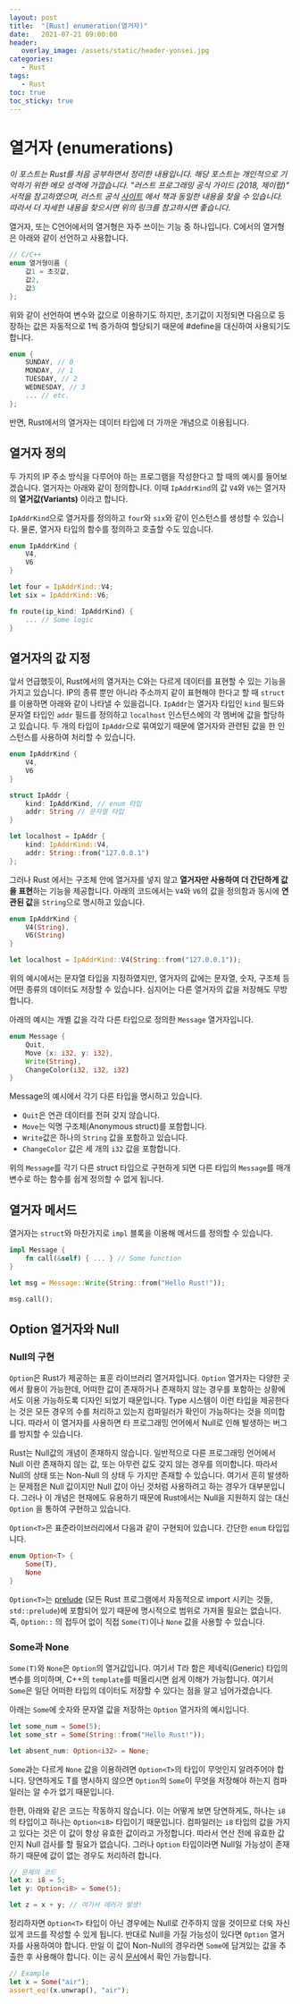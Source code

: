 ```yaml
---
layout: post
title:  "[Rust] enumeration(열거자)"
date:   2021-07-21 09:00:00
header:
   overlay_image: /assets/static/header-yonsei.jpg
categories: 
   - Rust
tags:
   - Rust
toc: true
toc_sticky: true
---
```


# 열거자 (enumerations)

*이 포스트는 Rust를 처음 공부하면서 정리한 내용입니다. 해당 포스트는 개인적으로 기억하기 위한 메모 성격에 가깝습니다. "러스트 프로그래밍 공식 가이드 (2018, 제이펍)" 서적을 참고하였으며, 러스트 공식 [사이트](https://doc.rust-lang.org/1.30.0/book/2018-edition/foreword.html) 에서 책과 동일한 내용을 찾을 수 있습니다. 따라서 더 자세한 내용을 찾으시면 위의 링크를 참고하시면 좋습니다.*

<!--more-->

열거자, 또는 C언어에서의 열거형은 자주 쓰이는 기능 중 하나입니다. C에서의 열거형은 아래와 같이 선언하고 사용합니다.

```c
// C/C++
enum 열거형이름 {
    값1 = 초깃값,
    값2,
    값3
};
```
위와 같이 선언하여 변수와 값으로 이용하기도 하지만, 초기값이 지정되면 다음으로 등장하는 값은 자동적으로 1씩 증가하여 할당되기 때문에 #define을 대신하여 사용되기도 합니다.

```c
enum {
    SUNDAY, // 0
    MONDAY, // 1
    TUESDAY, // 2
    WEDNESDAY, // 3
    ... // etc.
};
```

반면, Rust에서의 열거자는 데이터 타입에 더 가까운 개념으로 이용됩니다.

## 열거자 정의

두 가지의 IP 주소 방식을 다루어야 하는 프로그램을 작성한다고 할 때의 예시를 들어보겠습니다. 열거자는 아래와 같이 정의합니다. 이때 `IpAddrKind`의 값 `V4`와 `V6`는 열거자의 **열거값(Variants)** 이라고 합니다.

`IpAddrKind`으로 열거자를 정의하고 `four`와 `six`와 같이 인스턴스를 생성할 수 있습니다. 물론, 열거자 타입의 함수를 정의하고 호출할 수도 있습니다.


```rust
enum IpAddrKind {
    V4,
    V6
}

let four = IpAddrKind::V4;
let six = IpAddrKind::V6;

fn route(ip_kind: IpAddrKind) {
    ... // Some logic
}
```

## 열거자의 값 지정

앞서 언급했듯이, Rust에서의 열거자는 C와는 다르게 데이터를 표현할 수 있는 기능을 가지고 있습니다. IP의 종류 뿐만 아니라 주소까지 같이 표현해야 한다고 할 때 `struct`를 이용하면 아래와 같이 나타낼 수 있을겁니다. `IpAddr`는 열거자 타입인 `kind` 필드와 문자열 타입인 `addr` 필드를 정의하고 `localhost` 인스턴스에의 각 멤버에 값을 할당하고 있습니다. 두 개의 타입이 `IpAddr`으로 묶여있기 때문에 열거자와 관련된 값을 한 인스턴스를 사용하여 처리할 수 있습니다.

```rust
enum IpAddrKind {
    V4,
    V6
}

struct IpAddr {
    kind: IpAddrKind, // enum 타입
    addr: String // 문자열 타입
}

let localhost = IpAddr {
    kind: IpAddrKind::V4,
    addr: String::from("127.0.0.1")
};
```

그러나 Rust 에서는 구조체 안에 열거자를 넣지 않고 **열거자만 사용하여 더 간단하게 값을 표현**하는 기능을 제공합니다. 아래의 코드에서는 `V4`와 `V6`의 값을 정의함과 동시에 **연관된 값**을 `String`으로 명시하고 있습니다.

```rust
enum IpAddrKind {
    V4(String),
    V6(String)
}

let localhost = IpAddrKind::V4(String::from("127.0.0.1"));
```

위의 예시에서는 문자열 타입을 지정하였지만, 열거자의 값에는 문자열, 숫자, 구조체 등 어떤 종류의 데이터도 저장할 수 있습니다. 심지어는 다른 열거자의 값을 저장해도 무방합니다. 

아래의 예시는 개별 값을 각각 다른 타입으로 정의한 `Message` 열거자입니다.

```rust
enum Message {
    Quit,
    Move {x: i32, y: i32},
    Write(String),
    ChangeColor(i32, i32, i32)
}
```

Message의 예시에서 각기 다른 타입을 명시하고 있습니다.

- `Quit`은 연관 데이터를 전혀 갖지 않습니다.
- `Move`는 익명 구조체(Anonymous struct)를 포함합니다.
- `Write`값은 하나의 `String` 값을 포함하고 있습니다.
- `ChangeColor` 값은 세 개의 `i32` 값을 포함합니다.

위의 `Message`를 각기 다른 struct 타입으로 구현하게 되면 다른 타입의 `Message`를 매개변수로 하는 함수를 쉽게 정의할 수 없게 됩니다.


## 열거자 메서드

열거자는 `struct`와 마찬가지로 `impl` 블록을 이용해 메서드를 정의할 수 있습니다.

```rust
impl Message {
    fn call(&self) { ... } // Some function
}

let msg = Message::Write(String::from("Hello Rust!"));

msg.call();
```


## Option 열거자와 Null
### Null의 구현
`Option`은 Rust가 제공하는 표훈 라이브러리 열거자입니다. `Option` 열거자는 다양한 곳에서 활용이 가능한데, 어떠한 값이 존재하거나 존재하지 않는 경우를 포함하는 상황에서도 이용 가능하도록 디자인 되었기 때문입니다. Type 시스템이 이런 타입을 제공한다는 것은 모든 경우의 수를 처리하고 있는지 컴파일러가 확인이 가능하다는 것을 의미합니다. 따라서 이 열거자를 사용하면 타 프로그래밍 언어에서 Null로 인해 발생하는 버그를 방지할 수 있습니다. 

Rust는 Null값의 개념이 존재하지 않습니다. 일반적으로 다른 프로그래밍 언어에서 Null 이란 존재하지 않는 값, 또는 아무런 값도 갖지 않는 경우를 의미합니다. 따라서 Null의 상태 또는 Non-Null 의 상태 두 가지만 존재할 수 있습니다. 여기서 흔히 발생하는 문제점은 Null 값이지만 Null 값이 아닌 것처럼 사용하려고 하는 경우가 대부분입니다. 그러나 이 개념은 현재에도 유용하기 때문에 Rust에서는 Null을 지원하지 않는 대신 `Option` 을 통하여 구현하고 있습니다.

`Option<T>`은 표준라이브러리에서 다음과 같이 구현되어 있습니다. 간단한 `enum` 타입입니다.

```rust
enum Option<T> {
    Some(T),
    None
}
```

`Option<T>`는 [prelude](https://doc.rust-lang.org/std/prelude/index.html) (모든 Rust 프로그램에서 자동적으로 import 시키는 것들, `std::prelude`)에 포함되어 있기 때문에 명시적으로 범위로 가져올 필요는 없습니다. 즉, `Option::` 의 접두어 없이 직접 `Some(T)`이나 `None` 값을 사용할 수 있습니다.


### Some과 None

`Some(T)`와 `None`은 `Option`의 열거값입니다. 여기서 T라 함은 제네릭(Generic) 타입의 변수를 의미하며, C++의 `template`를 떠올리시면 쉽게 이해가 가능합니다. 여기서 `Some`은 일단 어떠한 타입의 데이터도 저장할 수 있다는 점을 알고 넘어가겠습니다.

아래는 `Some`에 숫자와 문자열 값을 저장하는 `Option` 열거자의 예시입니다.

```rust
let some_num = Some(5);
let some_str = Some(String::from("Hello Rust!"));

let absent_num: Option<i32> = None;
```

`Some`과는 다르게 `None` 값을 이용하려면 `Option<T>`의 타입이 무엇인지 알려주어야 합니다. 당연하게도 T를 명시하지 않으면 `Option`의 `Some`이 무엇을 저장해야 하는지 컴파일러는 알 수가 없기 때문입니다. 

한편, 아래와 같은 코드는 작동하지 않습니다. 이는 어떻게 보면 당연하게도, 하나는 `i8`의 타입이고 하나는 `Option<i8>` 타입이기 때문입니다. 컴파일러는 `i8` 타입의 값을 가지고 있다는 것은 이 값이 항상 유효한 값이라고 가정합니다. 따라서 연산 전에 유효한 값인지 Null 검사를 할 필요가 없습니다. 그러나 `Option` 타입이라면 Null일 가능성이 존재하기 때문에 값이 없는 경우도 처리하려 합니다.  

```rust
// 문제의 코드
let x: i8 = 5;
let y: Option<i8> = Some(5);

let z = x + y; // 여기서 에러가 발생!
```

정리하자면 `Option<T>` 타입이 아닌 경우에는 Null로 간주하지 않을 것이므로 더욱 자신있게 코드를 작성할 수 있게 됩니다. 반대로 Null을 가질 가능성이 있다면 `Option` 열거자를 사용하여야 합니다. 만일 이 값이 Non-Null의 경우라면 `Some`에 담겨있는 값을 추출한 후 사용해야 합니다. 이는 공식 [문서](https://doc.rust-lang.org/std/option/enum.Option.html#variant.Some)에서 확인 가능합니다.

```rust
// Example
let x = Some("air");
assert_eq!(x.unwrap(), "air");
```

